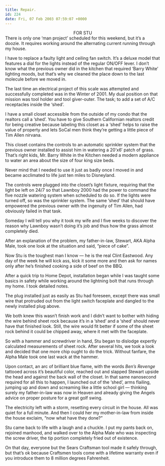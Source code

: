 ```yaml
---
title: Repair.
id: 224
date: Fri, 07 Feb 2003 07:59:07 +0000
---
```


<div align="center" class="caps">FOR STU</div>There is only one ‘man project’ scheduled for this weekend, but it’s a doozie. It requires working around the alternating current running through my house.  

I have to replace a faulty light and ceiling fan switch. It’s a deluxe model that features a dial for the lights instead of the regular <span class="caps">ON/OFF</span> lever. I don’t know what the previous owner did in the kitchen that required ‘Barry White’ lighting moods, but that’s why we cleaned the place down to the last molecule before we moved in.  

The last time an electrical project of this scale was attempted and successfully completed was in the Winter of 2001. My dual position on that mission was tool holder and tool giver-outer. The task; to add a set of <span class="caps">A/C</span> receptacles inside the ‘shed’.  

I have a small closet accessible from the outside of my condo that the realtors call a ‘shed’. You have to give Southern Californian realtors credit for being creative because labeling this closet as a ‘shed’ helps to raise the value of property and lets SoCal men think they’re getting a little piece of Tim Allen nirvana.  

This closet contains the controls to an automatic sprinkler system that the previous owner installed to assist him in watering a 20’x6′ patch of grass. That’s right kids, Mr. Barry White in the Kitchen needed a modern appliance to water an area about the size of four king size beds.  

Never mind that I needed to use it just as badly once I moved in and became acclimated to life just ten miles to Disneyland.  

The controls were plugged into the closet’s light fixture, requiring that the light be left on 24/7 so that Lawnboy 2000 had the power to command the five nozzle watering system when scheduled to do so. If the lights were turned off, so was the sprinkler system. The same ‘shed’ that should have empowered the previous owner with the ingenuity of Tim Allen, had obviously failed in that task.  

Someday I will tell you why it took my wife and I five weeks to discover the reason why Lawnboy wasn’t doing it’s job and thus how the grass almost completely died.  

After an explanation of the problem, my father-in-law, Stewart, <span class="caps">AKA</span> Alpha Male, took one look at the situation and said, “piece of cake”.  

Now Stu is the toughest man I know — he is the real Clint Eastwood. Any day of the week he will kick ass, kick it some more and then ask for names only after he’s finished cooking a side of beef on the BBQ.  

After a quick trip to Home Depot, installation began while I was taught some basics in safety while working around the lightning bolt that runs through my home. I took detailed notes.  

The plug installed just as easily as Stu had foreseen, except there was small wire that protruded out from the light switch faceplate and dangled to the newly installed plug above.  

We both knew this wasn’t finish work and I didn’t want to bother with hiding the wire behind sheet rock because it’s in a ‘shed’ and a ‘shed’ should never have that finished look. Still, the wire would fit better if some of the sheet rock behind it could be chipped away, where it met with the faceplate.  

So with a hammer and screwdriver in hand, Stu began to dislodge expertly calculated measurements of sheet rock. After several hits, we took a look and decided that one more chip ought to do the trick. Without fanfare, the Alpha Male took one last wack at the hammer.  

Upon contact, an arc of brilliant blue flame, with the words *Ben’s Revenge* tattooed across it’s beautiful color, reached out and slapped Stewart upside the head and against the back wall of the closet. In that same nanosecond required for all this to happen, I launched out of the ‘shed’, arms flailing, jumping up and down and screaming like a little school girl — thinking surely my father-in-law was now in Heaven and already giving the Angels advice on proper posture for a great golf swing.  

The electricity left with a storm, resetting every circuit in the house. All was quiet for a full minute. And then I could her my mother-in-law from inside the house exclaim, “now what have they done?”  

Stu came back to life with a laugh and a chuckle. I put my pants back on, rejoined manhood, and walked over to the Alpha Male who was inspecting the screw driver, the tip portion completely fried out of existence.  

On that day, everyone but the Sears Craftsman tool made it safely through, but that’s ok because Craftsmen tools come with a lifetime warranty even if you introduce them to 8 million degrees Fahrenheit.





